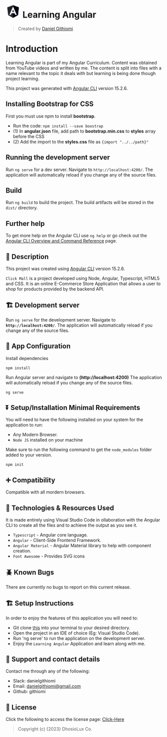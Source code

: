 # <a href="https://github.com/githiomi/Learning_Angular" target="_blank"><img style="margin: 0px 5px" src="./src/favicon.ico" alt="Learning Angular" height="40" /></a> Learning Angular

> Created by <a href="https://www.github.com/githiomi"> Daniel Githiomi </a>

# Introduction

Learning Angular is part of my Angular Curriculum. Content was obtained from YouTube videos and written by me. The content is split into files with a name relevant to the topic it deals with but learning is being done though project learning.

This project was generated with [Angular CLI](https://github.com/angular/angular-cli) version 15.2.6.

## Installing Bootstrap for CSS

First you must use npm to install __bootstrap__.

* Run the code: `npm install --save boostrap`
* (1) In __angular.json__ file, add path to __bootstrap.min.css__ to __styles__ array before the CSS
* (2) Add the import to the __styles.css__ file as `{import "../../path}"`

## Running the development server

Run `ng serve` for a dev server. Navigate to `http://localhost:4200/`. The application will automatically reload if you change any of the source files.

## Build

Run `ng build` to build the project. The build artifacts will be stored in the `dist/` directory.

## Further help

To get more help on the Angular CLI use `ng help` or go check out the [Angular CLI Overview and Command Reference](https://angular.io/cli) page.

## 🚧 Description

This project was created using [Angular CLI](https://github.com/angular/angular-cli) version 15.2.6.

`Click Mall` is a project developed using Node, Angular, Typescript, HTML5 and CSS. It is an online E-Commerce Store Application that allows a user to shop for products provided by the backend API.

## 🏗️ Development server

Run `ng serve` for the development server. Navigate to __`http://localhost:4200/`__. The application will automatically reload if you change any of the source files.

## 🏁 App Configuration

Install dependencies

```` (nodejs)
npm install
````

Run Angular server and navigate to __(http://localhost:4200)__ The application will automatically reload if you change any of the source files.

```(nodejs)
ng serve
```

## ⏬ Setup/Installation Minimal Requirements

You will need to have the following installed on your system for the application to run:

* Any Modern Browser.
* `Node JS` installed on your machine

Make sure to run the following command to get the `node_modules` folder added to your version.

```(nodejs)
npm init
```

## ➕ Compatibility

Compatible with all mordern browsers.

## 🤖 Technologies & Resources Used

It is made entirely using Visual Studio Code in ollaboration with the Angular CLI to create all the files and to achieve the output as you see it.

* `Typescript` - Angular core language.
* `Angular` - Client-Side Frontend Framework.
* `Angular Material` - Angular Material library to help with component creation.
* `Font Awesome` - Provides SVG icons

## 🪲 Known Bugs

There are currently no bugs to report on this current release.

## 🏗️ Setup Instructions

In order to enjoy the features of this application you will need to:

* Git clone [this](https://github.com/githiomi/Learning_Angular) into your terminal to your
  desired directory.
* Open the project in an IDE of choice (Eg: Visual Studio Code).
* Run 'ng serve' to run the application on the development server.
* Enjoy the `Learning Angular` Application and learn along with me.

## 📧 Support and contact details

Contact me through any of the following:

* Slack: danielgithiomi
* Email: danielgithiomi@gmail.com
* Github: githiomi

## 📃 License

Click the following to access the license
page: [Click-Here](https://githiomi.github.io/Privacy-Policy/)

> Copyright (c) {2023} DhosioLux Co.
